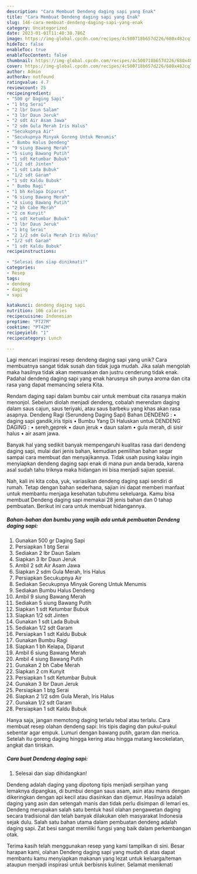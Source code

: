 ```yaml
---
description: "Cara Membuat Dendeng daging sapi yang Enak"
title: "Cara Membuat Dendeng daging sapi yang Enak"
slug: 146-cara-membuat-dendeng-daging-sapi-yang-enak
category: Uncategorized
date: 2023-01-01T11:40:38.786Z
image: https://img-global.cpcdn.com/recipes/4c500718b657d226/680x482cq70/dendeng-daging-sapi-foto-resep-utama.jpg
hideToc: false
enableToc: true
enableTocContent: false
thumbnail: https://img-global.cpcdn.com/recipes/4c500718b657d226/680x482cq70/dendeng-daging-sapi-foto-resep-utama.jpg
cover: https://img-global.cpcdn.com/recipes/4c500718b657d226/680x482cq70/dendeng-daging-sapi-foto-resep-utama.jpg
author: Admin
authorAv: notfound
ratingvalue: 4.7
reviewcount: 25
recipeingredient:
- "500 gr Daging Sapi"
- "1 btg Serai"
- "2 lbr Daun Salam"
- "3 lbr Daun Jeruk"
- "2 sdt Air Asam Jawa"
- "2 sdm Gula Merah Iris Halus"
- "Secukupnya Air"
- "Secukupnya Minyak Goreng Untuk Menumis"
- " Bumbu Halus Dendeng"
- "9 siung Bawang Merah"
- "5 siung Bawang Putih"
- "1 sdt Ketumbar Bubuk"
- "1/2 sdt Jinten"
- "1 sdt Lada Bubuk"
- "1/2 sdt Garam"
- "1 sdt Kaldu Bubuk"
- " Bumbu Ragi"
- "1 bh Kelapa Diparut"
- "6 siung Bawang Merah"
- "4 siung Bawang Putih"
- "2 bh Cabe Merah"
- "2 cm Kunyit"
- "1 sdt Ketumbar Bubuk"
- "3 lbr Daun Jeruk"
- "1 btg Serai"
- "2 1/2 sdm Gula Merah Iris Halus"
- "1/2 sdt Garam"
- "1 sdt Kaldu Bubuk"
recipeinstructions:

- "Selesai dan siap dinikmati!"
categories:
- Resep
tags:
- dendeng
- daging
- sapi

katakunci: dendeng daging sapi 
nutrition: 106 calories
recipecuisine: Indonesian
preptime: "PT27M"
cooktime: "PT42M"
recipeyield: "1"
recipecategory: Lunch

---
```





Lagi mencari inspirasi resep dendeng daging sapi yang unik? Cara membuatnya sangat tidak susah dan tidak juga mudah. Jika salah mengolah maka hasilnya tidak akan memuaskan dan justru cenderung tidak enak. Padahal dendeng daging sapi yang enak harusnya sih punya aroma dan cita rasa yang dapat memancing selera Kita.





Rendam daging sapi dalam bumbu cair untuk membuat cita rasanya makin menonjol. Sebelum diolah menjadi dendeng, cobalah merendam daging dalam saus cajun, saus teriyaki, atau saus barbeku yang khas akan rasa asapnya. Dendeng Ragi (Serundeng Daging Sapi) Bahan DENDENG : • daging sapi gandik,iris tipis • Bumbu Yang Di Haluskan untuk DENDENG DAGING : • sereh,geprek • daun jeruk • daun salam • gula merah, di sisir halus • air asam jawa.

Banyak hal yang sedikit banyak mempengaruhi kualitas rasa dari dendeng daging sapi, mulai dari jenis bahan, kemudian pemilihan bahan segar sampai cara membuat dan menyajikannya. Tidak usah pusing kalau ingin menyiapkan dendeng daging sapi enak di mana pun anda berada, karena asal sudah tahu triknya maka hidangan ini bisa menjadi sajian spesial.






Nah, kali ini kita coba, yuk, variasikan dendeng daging sapi sendiri di rumah. Tetap dengan bahan sederhana, sajian ini dapat memberi manfaat untuk membantu menjaga kesehatan tubuhmu sekeluarga. Kamu bisa membuat Dendeng daging sapi memakai 28 jenis bahan dan 0 tahap pembuatan. Berikut ini cara untuk membuat hidangannya.

<!--inarticleads1-->

##### Bahan-bahan dan bumbu yang wajib ada untuk pembuatan Dendeng daging sapi:

1. Gunakan 500 gr Daging Sapi
1. Persiapkan 1 btg Serai
1. Sediakan 2 lbr Daun Salam
1. Siapkan 3 lbr Daun Jeruk
1. Ambil 2 sdt Air Asam Jawa
1. Siapkan 2 sdm Gula Merah, Iris Halus
1. Persiapkan Secukupnya Air
1. Sediakan Secukupnya Minyak Goreng Untuk Menumis
1. Sediakan  Bumbu Halus Dendeng
1. Ambil 9 siung Bawang Merah
1. Sediakan 5 siung Bawang Putih
1. Siapkan 1 sdt Ketumbar Bubuk
1. Siapkan 1/2 sdt Jinten
1. Gunakan 1 sdt Lada Bubuk
1. Sediakan 1/2 sdt Garam
1. Persiapkan 1 sdt Kaldu Bubuk
1. Gunakan  Bumbu Ragi
1. Siapkan 1 bh Kelapa, Diparut
1. Ambil 6 siung Bawang Merah
1. Ambil 4 siung Bawang Putih
1. Gunakan 2 bh Cabe Merah
1. Siapkan 2 cm Kunyit
1. Persiapkan 1 sdt Ketumbar Bubuk
1. Gunakan 3 lbr Daun Jeruk
1. Persiapkan 1 btg Serai
1. Siapkan 2 1/2 sdm Gula Merah, Iris Halus
1. Gunakan 1/2 sdt Garam
1. Persiapkan 1 sdt Kaldu Bubuk


Hanya saja, jangan memotong daging terlalu tebal atau terlalu. Cara membuat resep olahan dendeng sapi: Iris tipis daging dan pukul-pukul sebentar agar empuk. Lumuri dengan bawang putih, garam dan merica. Setelah itu goreng daging hingga kering atau hingga matang kecokelatan, angkat dan tiriskan. 

<!--inarticleads2-->

##### Cara buat Dendeng daging sapi:


1. Selesai dan siap dihidangkan!

Dendeng adalah daging yang dipotong tipis menjadi serpihan yang lemaknya dipangkas, di bumbui dengan saus asam, asin atau manis dengan dikeringkan dengan api kecil atau diasinkan dan dijemur. Hasilnya adalah daging yang asin dan setengah manis dan tidak perlu disimpan di lemari es. Dendeng merupakan salah satu bentuk hasil olahan pengawetan daging secara tradisional dan telah banyak dilakukan oleh masyarakat Indonesia sejak dulu. Salah satu bahan utama dalam pembuatan dendeng adalah daging sapi. Zat besi sangat memiliki fungsi yang baik dalam perkembangan otak. 

Terima kasih telah menggunakan resep yang kami tampilkan di sini. Besar harapan kami, olahan Dendeng daging sapi yang mudah di atas dapat membantu kamu menyiapkan makanan yang lezat untuk keluarga/teman ataupun menjadi inspirasi untuk berbisnis kuliner. Selamat menikmati

